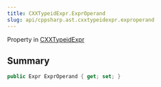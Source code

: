 ```yaml
---
title: CXXTypeidExpr.ExprOperand
slug: api/cppsharp.ast.cxxtypeidexpr.exproperand
---
```

Property in [CXXTypeidExpr](/api/cppsharp/ast/cxxtypeidexpr)

## Summary



```csharp
public Expr ExprOperand { get; set; }
```

